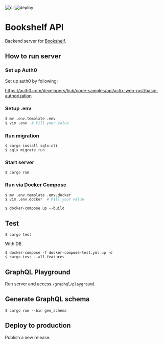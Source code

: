 ![ci](https://github.com/hiterm/bookshelf-api/actions/workflows/ci.yml/badge.svg)
![deploy](https://github.com/hiterm/bookshelf-api/actions/workflows/deploy.yml/badge.svg)

# Bookshelf API

Backend server for [Bookshelf](https://github.com/hiterm/bookshelf/).

## How to run server

### Set up Auth0

Set up auth0 by following:

https://auth0.com/developers/hub/code-samples/api/actix-web-rust/basic-authorization

### Setup .env

```sh
$ mv .env.template .env
$ vim .env  # Fill your value
```

### Run migration

```
$ cargo install sqlx-cli
$ sqlx migrate run
```

### Start server

```
$ cargo run
```

### Run via Docker Compose

```sh
$ mv .env.template .env.docker
$ vim .env.docker  # Fill your value
```

```
$ docker-compose up --build
```

## Test

```
$ cargo test
```

With DB

```
$ docker-compose -f docker-compose-test.yml up -d
$ cargo test --all-features
```

## GraphQL Playground

Run server and access `/graphql/playground`.

## Generate GraphQL schema

```
$ cargo run --bin gen_schema
```

## Deploy to production

Publish a new release.
